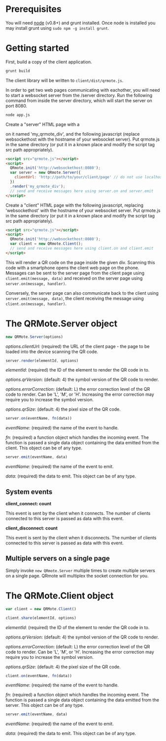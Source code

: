 Prerequisites
=============

You will need [node](http://www.nodejs.org) (v0.8+) and grunt installed. Once node is installed you may install grunt using `sudo npm -g install grunt`.

Getting started
===============

First, build a copy of the client application.

```bash
grunt build
```

The client library will be written to `client/dist/qrmote.js`.

In order to get two web pages communicating with eachother, you will need to start a websocket server from the /server directory. Run the
following command from inside the server directory, which will start the server on port 8080.

```bash
node app.js
```

Create a "server" HTML page with a <div> on it named 'my_qrmote_div', and the following javascript (replace websockethost with the hostname
of your websocket server). Put qrmote.js in the same directory (or put it in a known place and modify the script tag src path appropriately).

```html
<script src="qrmote.js"></script>
<script>
  QRmote.init('http://websockethost:8080');
  var server = new QRmote.Server({
    clientUrl: 'http://path/to/your/client/page' // do not use localhost here - otherwise it will not work on the phone
  })
  .render('my_qrmote_div');
  // send and receive messages here using server.on and server.emit
</script>
```

Create a "client" HTML page with the following javascript, replacing 'websockethost' with the hostname of your websocket server.
Put qrmote.js in the same directory (or put it in a known place and modify the script tag src path appropriately).

```html
<script src="qrmote.js"></script>
<script>
  QRmote.init('http://websockethost:8080');
  var client = new QRmote.Client();
  // send and receive messages here using client.on and client.emit
</script>
```

This will render a QR code on the page inside the given div. Scanning this code with a smartphone opens the client web page on the phone.
Messages can be sent to the server page from the client page using `client.emit(message, data)` and received on the server page using
`server.on(message, handler)`.

Conversely, the server page can also communicate back to the client using `server.emit(message, data)`, the client receiving the message
using `client.on(message, handler)`.

The QRMote.Server object
========================

```javascript
new QRMote.Server(options)
```

*options.clientUrl:* (required) the URL of the client page - the page to be loaded into the device scanning the QR code.

```javascript
server.render(elementId, options)
```

*elementId*: (required) the ID of the element to render the QR code in to.


*options.qrVersion*: (default: 4) the symbol version of the QR code to render.

*options.errorCorrection*: (default: L) the error correction level of the QR code to render. Can be 'L', 'M', or 'H'. Increasing the error correction may require you to increase the symbol version.

*options.qrSize*: (default: 4) the pixel size of the QR code.


```javascript
server.on(eventName, fn(data))
```

*eventName*: (required) the name of the event to handle.

*fn*: (required) a function object which handles the incoming event. The function is passed a single data object containing the data emitted from the client. This object can be of any type.


```javascript
server.emit(eventName, data)
```

*eventName*: (required) the name of the event to emit.

*data*: (required) the data to emit. This object can be of any type.


System events
-------------

**client_connect: count**

This event is sent by the client when it connects. The number of clients connected to this server is passed as data with this event.


**client_disconnect: count**

This event is sent by the client when it disconnects. The number of clients connected to this server is passed as data with this event.


Multiple servers on a single page
---------------------------------

Simply invoke `new QRmote.Server` multiple times to create multiple servers on a single page. QRmote will multiplex the socket connection
for you.

The QRMote.Client object
========================

```javascript
var client = new QRMote.Client()
```

```javascript
client.share(elementId, options)
```

*elementId*: (required) the ID of the element to render the QR code in to.

*options.qrVersion*: (default: 4) the symbol version of the QR code to render.

*options.errorCorrection*: (default: L) the error correction level of the QR code to render. Can be 'L', 'M', or 'H'. Increasing the error correction may require you to increase the symbol version.

*options.qrSize*: (default: 4) the pixel size of the QR code.


```javascript
client.on(eventName, fn(data))
```

*eventName*: (required) the name of the event to handle.

*fn*: (required) a function object which handles the incoming event. The function is passed a single data object containing the data emitted from the server. This object can be of any type.


```javascript
server.emit(eventName, data)
```

*eventName*: (required) the name of the event to emit.

*data*: (required) the data to emit. This object can be of any type.

